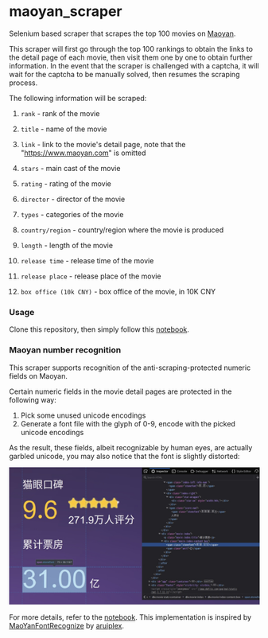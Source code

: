 # maoyan_scraper

Selenium based scraper that scrapes the top 100 movies on [Maoyan](https://www.maoyan.com/board/4).

This scraper will first go through the top 100 rankings to obtain the links to the detail page of each movie, then visit them one by one to obtain further information. In the event that the scraper is challenged with a captcha, it will wait for the captcha to be manually solved, then resumes the scraping process.

The following information will be scraped:

1. `rank` - rank of the movie

2. `title` - name of the movie

3. `link` - link to the movie's detail page, note that the "https://www.maoyan.com" is omitted
4. `stars` - main cast of the movie
5. `rating` - rating of the movie
6. `director` - director of the movie
7. `types` - categories of the movie
8. `country/region` - country/region where the movie is produced
9. `length` - length of the movie
10. `release time` - release time of the movie
11. `release place` - release place of the movie
12. `box office (10k CNY)` - box office of the movie, in 10K CNY



### Usage

Clone this repository, then simply follow this [notebook](maoyan_scraper/scraper.ipynb).



### Maoyan number recognition

This scraper supports recognition of the anti-scraping-protected numeric fields on Maoyan.

Certain numeric fields in the movie detail pages are protected in the following way:

1. Pick some unused unicode encodings
2. Generate a font file with the glyph of 0-9, encode with the picked unicode encodings

As the result, these fields, albeit recognizable by human eyes, are actually garbled unicode, you may also notice that the font is slightly distorted:

![anti-scraping font example](font.jpg)

For more details, refer to the [notebook](maoyan_scraper/scraper.ipynb). This implementation is inspired by [MaoYanFontRecognize](https://github.com/aruiplex/MaoYanFontRecognize) by [aruiplex](https://github.com/aruiplex).





